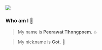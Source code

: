 ![](https://github.com/halfrost/halfrost/blob/master/icons/header_.png)
### Who am I 🚀
> My name is **Peerawat Thongpoem.** 🔥

> My nickname is **Got.** 💫


<!--
**sagotty6602/sagotty6602** is a ✨ _special_ ✨ repository because its `README.md` (this file) appears on your GitHub profile.

Here are some ideas to get you started:

- 🔭 I’m currently working on ...
- 🌱 I’m currently learning ...
- 👯 I’m looking to collaborate on ...
- 🤔 I’m looking for help with ...
- 💬 Ask me about ...
- 📫 How to reach me: ...
- 😄 Pronouns: ...
- ⚡ Fun fact: ...
-->
